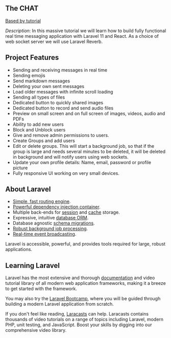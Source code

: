 ## The CHAT

[Based by tutorial](https://youtu.be/UyEZ74l40yU?si=5GqQxgjT-jZuW1uC)

_Description_: In this massive tutorial we will learn how to build fully functional real time messaging application with Laravel 11 and React. As a choice of web socket server we will use Laravel Reverb. 

Project Features
-----------------------------------------------------
- Sending and receiving messages in real time
- Sending emojis
- Send markdown messages
- Deleting your own sent messages
- Load older messages with infinite scroll loading
- Sending all types of files
- Dedicated button to quickly shared images
- Dedicated button to record and send audio files
- Preview on small screen and on full screen of images, videos, audio and PDFs
- Ability to add new users
- Block and Unblock users
- Give and remove admin permissions to users.
- Create Groups and add users
- Edit or delete groups. This will start a background job, so that if the group is large and needs several minutes to be deleted,
  it will be deleted in background and will notify users using web sockets.
- Update your own profile details: Name, email, password or profile picture
- Fully responsive UI working on very small devices.

## About Laravel

- [Simple, fast routing engine](https://laravel.com/docs/routing).
- [Powerful dependency injection container](https://laravel.com/docs/container).
- Multiple back-ends for [session](https://laravel.com/docs/session) and [cache](https://laravel.com/docs/cache) storage.
- Expressive, intuitive [database ORM](https://laravel.com/docs/eloquent).
- Database agnostic [schema migrations](https://laravel.com/docs/migrations).
- [Robust background job processing](https://laravel.com/docs/queues).
- [Real-time event broadcasting](https://laravel.com/docs/broadcasting).

Laravel is accessible, powerful, and provides tools required for large, robust applications.

## Learning Laravel

Laravel has the most extensive and thorough [documentation](https://laravel.com/docs) and video tutorial library of all modern web application frameworks, making it a breeze to get started with the framework.

You may also try the [Laravel Bootcamp](https://bootcamp.laravel.com), where you will be guided through building a modern Laravel application from scratch.

If you don't feel like reading, [Laracasts](https://laracasts.com) can help. Laracasts contains thousands of video tutorials on a range of topics including Laravel, modern PHP, unit testing, and JavaScript. Boost your skills by digging into our comprehensive video library.
